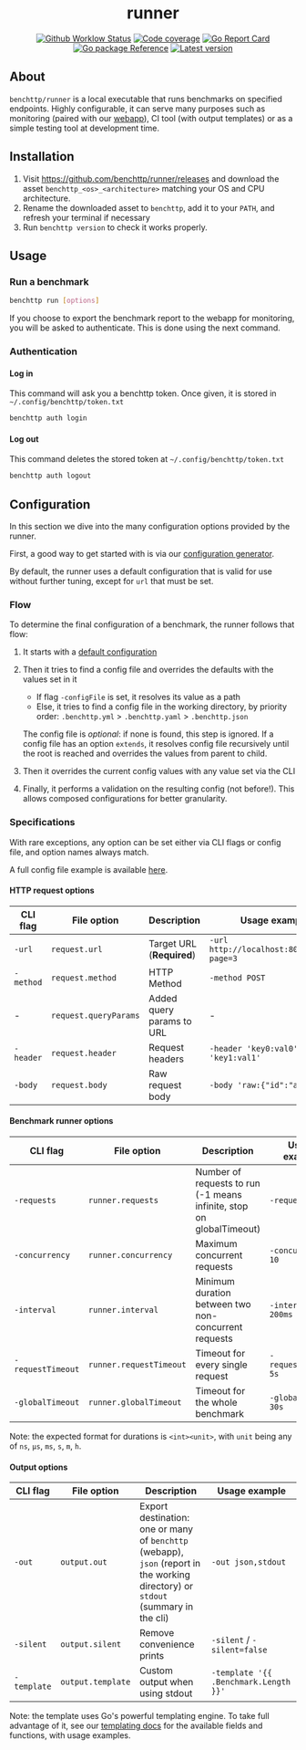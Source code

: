 <h1 align="center">runner</h1>

<p align="center">
  <a href="https://github.com/benchttp/runner/actions/workflows/ci.yml?query=branch%3Amain">
    <img alt="Github Worklow Status" src="https://img.shields.io/github/workflow/status/benchttp/runner/Lint%20&%20Test%20&%20Build"></a>
  <a href="https://codecov.io/gh/benchttp/runner">
    <img alt="Code coverage" src="https://img.shields.io/codecov/c/gh/benchttp/runner?label=coverage"></a>
  <a href="https://goreportcard.com/report/github.com/benchttp/runner">
    <img alt="Go Report Card" src="https://goreportcard.com/badge/github.com/benchttp/runner" /></a>
  <br />
  <a href="https://pkg.go.dev/github.com/benchttp/runner#section-documentation">
    <img alt="Go package Reference" src="https://img.shields.io/badge/pkg-reference-informational?logo=go" /></a>
  <a href="https://github.com/benchttp/runner/releases">
    <img alt="Latest version" src="https://img.shields.io/github/v/tag/benchttp/runner?label=release"></a>
</p>

## About

`benchttp/runner` is a local executable that runs benchmarks on specified endpoints.
Highly configurable, it can serve many purposes such as monitoring (paired with our [webapp](https://www.benchttp.app)), CI tool (with output templates) or as a simple testing tool at development time.

## Installation


1. Visit https://github.com/benchttp/runner/releases and download the asset `benchttp_<os>_<architecture>` matching your OS and CPU architecture.
1. Rename the downloaded asset to `benchttp`, add it to your `PATH`, and refresh your terminal if necessary
1. Run `benchttp version` to check it works properly.

## Usage

### Run a benchmark

```sh
benchttp run [options]
```

If you choose to export the benchmark report to the webapp for monitoring,
you will be asked to authenticate. This is done using the next command.

### Authentication

#### Log in

This command will ask you a benchttp token.
Once given, it is stored in `~/.config/benchttp/token.txt`

```sh
benchttp auth login
```

#### Log out

This command deletes the stored token at `~/.config/benchttp/token.txt`

```sh
benchttp auth logout
```


## Configuration

In this section we dive into the many configuration options provided by the runner.

First, a good way to get started with is via our [configuration generator](https://www.benchttp.app/setup).

By default, the runner uses a default configuration that is valid for use without further tuning, except for `url` that must be set.

### Flow

To determine the final configuration of a benchmark, the runner follows that flow:

1. It starts with a [default configuration](./examples/config/default.yml)
1. Then it tries to find a config file and overrides the defaults with the values set in it
    - If flag `-configFile` is set, it resolves its value as a path
    - Else, it tries to find a config file in the working directory, by priority order:
    `.benchttp.yml` > `.benchttp.yaml` > `.benchttp.json`

    The config file is _optional_: if none is found, this step is ignored.
    If a config file has an option `extends`, it resolves config file recursively until the root is reached and overrides the values from parent to child.
1. Then it overrides the current config values with any value set via the CLI
1. Finally, it performs a validation on the resulting config (not before!).
This allows composed configurations for better granularity.

### Specifications

With rare exceptions, any option can be set either via CLI flags or config file,
and option names always match.

A full config file example is available [here](./examples/config/full.yml).

#### HTTP request options

| CLI flag | File option | Description | Usage example |
| --- | --- | --- | --- |
| `-url` | `request.url` | Target URL (**Required**) | `-url http://localhost:8080/users?page=3` |
| `-method` | `request.method` | HTTP Method | `-method POST` |
| - | `request.queryParams` | Added query params to URL | - |
| `-header` | `request.header` | Request headers | `-header 'key0:val0' -header 'key1:val1'` |
| `-body` | `request.body` | Raw request body | `-body 'raw:{"id":"abc"}'` |

#### Benchmark runner options

| CLI flag | File option | Description | Usage example |
| --- | --- | --- | --- |
| `-requests` | `runner.requests` | Number of requests to run (-1 means infinite, stop on globalTimeout) | `-requests 100` |
| `-concurrency` | `runner.concurrency` | Maximum concurrent requests | `-concurrency 10` |
| `-interval` | `runner.interval` | Minimum duration between two non-concurrent requests | `-interval 200ms` |
| `-requestTimeout` | `runner.requestTimeout` | Timeout for every single request | `-requestTimeout 5s` |
| `-globalTimeout` | `runner.globalTimeout` | Timeout for the whole benchmark | `-globalTimeout 30s` |

Note: the expected format for durations is `<int><unit>`, with `unit` being any of `ns`, `µs`, `ms`, `s`, `m`, `h`.

#### Output options

| CLI flag | File option | Description | Usage example |
| --- | --- | --- | --- |
| `-out` | `output.out` | Export destination: one or many of `benchttp` (webapp), `json` (report in the working directory) or `stdout` (summary in the cli) | `-out json,stdout` |
| `-silent` | `output.silent` | Remove convenience prints | `-silent` / `-silent=false` |
| `-template` | `output.template` | Custom output when using stdout | `-template '{{ .Benchmark.Length }}'` |

Note: the template uses Go's powerful templating engine.
To take full advantage of it, see our [templating docs](./examples/output/templating.md) 
for the available fields and functions, with usage examples.
